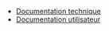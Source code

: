 <ul>
	<li><a href="?page=technique">Documentation technique</a></li>
	<li><a href="?page=utilisateur">Documentation utilisateur</a></li>
</ul>